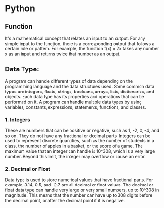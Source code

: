 # Python

## Function 
It's a mathematical concept that relates an input to an output. For any simple input to the function, there is a corresponding output that follows a certain rule or pattern. For example, the function f(x) = 2x takes any number x as an input and returns twice that number as an output.

## Data Type:
A program can handle different types of data depending on the programming language and the data structures used. Some common data types are integers, floats, strings, booleans, arrays, lists, dictionaries, and objects. Each data type has its properties and operations that can be performed on it. A program can handle multiple data types by using variables, constants, expressions, statements, functions, and classes.

### 1. Integers 
These are numbers that can be positive or negative, such as 1, -2, 3, -4, and so on. They do not have any fractional or decimal parts. Integers can be used to represent discrete quantities, such as the number of students in a class, the number of apples in a basket, or the score of a game. The maximum value that an integer can handle is 10^308, which is a very large number. Beyond this limit, the integer may overflow or cause an error.

### 2. Decimal or Float 
Data type is used to store numerical values that have fractional parts. For example, 3.14, 0.5, and -2.7 are all decimal or float values. The decimal or float data type can handle very large or very small numbers, up to 10^308 in magnitude. This means that the number can have up to 308 digits before the decimal point, or after the decimal point if it is negative.
